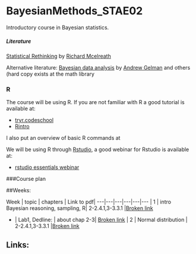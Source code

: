 # BayesianMethods_STAE02
Introductory course in Bayesian statistics.

#####  Literature
[Statistical Rethinking](http://xcelab.net/rm/statistical-rethinking/) by [Richard Mcelreath](http://xcelab.net/rm/)

Alternative literature: [Bayesian data analysis](http://www.stat.columbia.edu/~gelman/book/) by  [Andrew Gelman](http://www.stat.columbia.edu/~gelman/) and others (hard copy exists at the math library

### R
The course will be using R. If you are not familiar with R a good tutorial is available at:

* [tryr.codeschool](http://tryr.codeschool.com/) 
* [Rintro](http://tutorials.iq.harvard.edu/R/Rintro/Rintro.html)

I also put an overview of basic R commands at 


We will be using R through [Rstudio](https://www.rstudio.com/), a good webinar for Rstudio is available at:

* [rstudio essentials webinar](https://www.rstudio.com/resources/webinars/rstudio-essentials-webinar-series-part-1/)


###Course plan

##Weeks:

Week   | topic | chapters | Link to pdf|
---|---|---|---|---|---
| 1 | intro Bayesian reasoning, sampling, R| 2-2.4.1,3-3.3.1 |[Broken link]()
* | Lab1, Dedline: | about chap 2-3| [Broken link]()
| 2 | Normal distribution | 2-2.4.1,3-3.3.1 |[Broken link]()


## Links:
